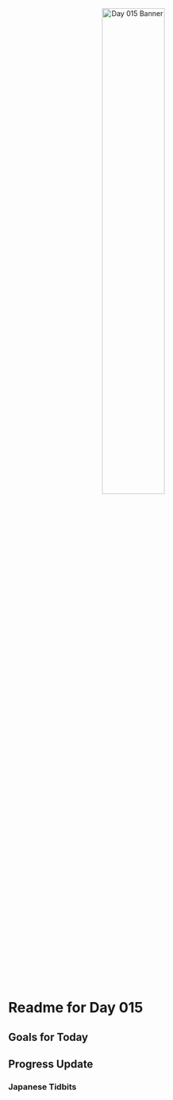 <div align="center">
 <img src="../..Images/image_015.jpg" alt="Day 015 Banner" width="50%">
</div>

# Readme for Day 015

## Goals for Today

## Progress Update

### Japanese Tidbits

